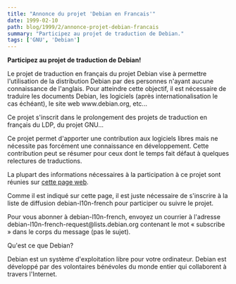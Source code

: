 ```yaml
---
title: "Annonce du projet 'Debian en Francais'"
date: 1999-02-10
path: blog/1999/2/annonce-projet-debian-francais
summary: "Participez au projet de traduction de Debian."
tags: ['GNU', 'Debian']
---
```


<P><B>Participez au projet de traduction de Debian!</B></P>

<P>Le projet de traduction en français du projet Debian vise
à permettre l'utilisation de la distribution Debian par des
personnes n'ayant aucune connaissance de l'anglais. Pour
atteindre cette objectif, il est nécessaire de traduire les
documents Debian, les logiciels (après internationalisation
le cas échéant), le site web www.debian.org, etc...</P>

<P>Ce projet s'inscrit dans le prolongement des projets
de traduction en français du LDP, du projet GNU...</P>

<P>Ce projet permet d'apporter une contribution aux logiciels
libres mais ne nécessite pas forcément une connaissance en
développement. Cette contribution peut se résumer pour ceux
dont le temps fait défaut à quelques relectures de traductions.</P>

<P>La plupart des informations nécessaires à la participation à
ce projet sont réunies sur <A HREF="http://www.debian.org/~clebars/f2dp/ltcp.html">cette page web</A>.</P>

<P>Comme il est indiqué sur cette page, il est juste nécessaire
de s'inscrire à la liste de diffusion debian-l10n-french pour
participer ou suivre le projet.</P>

<P>Pour vous abonner à debian-l10n-french, envoyez un courrier
à l'adresse debian-l10n-french-request@lists.debian.org contenant
le mot « subscribe » dans le corps du message (pas le sujet).</P>

<P>Qu'est ce que Debian?</P>

<P>Debian est un système d'exploitation libre pour votre ordinateur.
Debian est développé par des volontaires bénévoles du monde entier
qui collaborent à travers l'Internet.</P>


